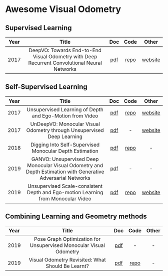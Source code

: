 # Awesome Visual Odometry

## Supervised Learning

|Year| Title | Doc | Code | Other |
|:-:|:-:|:-:|:-:|:-:|
|2017| DeepVO: Towards End-to-End Visual Odometry with Deep Recurrent Convolutional Neural Networks | [pdf][s1] | [repo][sc1] | [website][sw1] |

## Self-Supervised Learning

|Year| Title | Doc | Code | Other |
|:-:|:-:|:-:|:-:|:-:|
|2017| Unsupervised Learning of Depth and Ego-Motion from Video | [pdf][u1] | [repo][uc1] | [website][uw1] |
|2017| UnDeepVO: Monocular Visual Odometry through Unsupervised Deep Learning | [pdf][u2] | - | [website][uw2] |
|2018| Digging Into Self-Supervised Monocular Depth Estimation | [pdf][u3] | [repo][uc3] | - |
|2019| GANVO: Unsupervised Deep Monocular Visual Odometry and Depth Estimation with Generative Adversarial Networks | [pdf][u4] | - | - |
|2019| Unsupervised Scale-consistent Depth and Ego-motion Learning from Monocular Video | [pdf][u5] | [repo][uc5] | [website][uw5] |

## Combining Learning and Geometry methods

|Year| Title | Doc | Code | Other |
|:-:|:-:|:-:|:-:|:-:|
|2019| Pose Graph Optimization for Unsupervised Monocular Visual Odometry |[pdf][c1]| - | - |
|2019| Visual Odometry Revisited: What Should Be Learnt?| [pdf][c2] | [repo][cc2] | - |




<Paper links>

<supervised>
  
[s1]:  https://arxiv.org/pdf/1709.08429.pdf

<self-supervised>

[u1]: http://openaccess.thecvf.com/content_cvpr_2017/papers/Zhou_Unsupervised_Learning_of_CVPR_2017_paper.pdf
[u2]: https://arxiv.org/pdf/1709.06841.pdf
[u3]: https://arxiv.org/pdf/1806.01260
[u4]: https://arxiv.org/pdf/1809.05786.pdf
[u5]: https://papers.nips.cc/paper/8299-unsupervised-scale-consistent-depth-and-ego-motion-learning-from-monocular-video.pdf

<combined>

[c1]: https://arxiv.org/pdf/1903.06315.pdf
[c2]: https://arxiv.org/pdf/1909.09803.pdf


<CODE LINKS>
  
<supervised>
  
[sc1]:  https://github.com/ChiWeiHsiao/DeepVO-pytorch
  
<self-supervised>
  
[uc1]: https://github.com/tinghuiz/SfMLearner
[uc3]: https://github.com/nianticlabs/monodepth2
[uc5]: https://github.com/JiawangBian/SC-SfMLearner-Release
  
<combined>
  
[cc2]:  https://github.com/Huangying-Zhan/DF-VO


<WEB LINKS>

<supervised>

[sw1]:  https://senwang.gitlab.io/DeepVO/

<self-supervised>

[uw1]: https://people.eecs.berkeley.edu/~tinghuiz/projects/SfMLearner/
[uw2]: http://senwang.gitlab.io/UnDeepVO/
[uw5]: https://jwbian.net/sc-sfmlearner


<combined>



